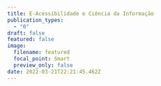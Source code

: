 ```yaml
---
title: E-Acessibilidade e Ciência da Informação
publication_types:
  - "0"
draft: false
featured: false
image:
  filename: featured
  focal_point: Smart
  preview_only: false
date: 2022-03-21T22:21:45.462Z
---
```

